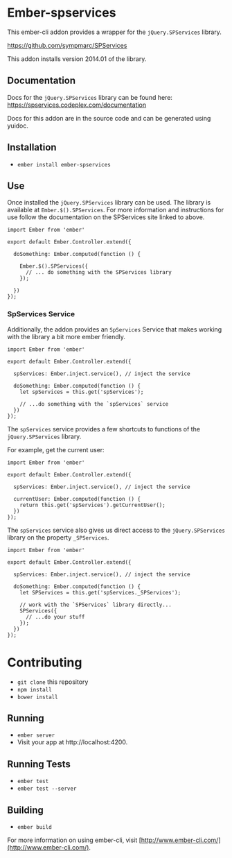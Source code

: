 # Ember-spservices

This ember-cli addon provides a wrapper for the `jQuery.SPServices` library.

https://github.com/sympmarc/SPServices

This addon installs version 2014.01 of the library.

## Documentation

Docs for the `jQuery.SPServices` library can be found here: https://spservices.codeplex.com/documentation

Docs for this addon are in the source code and can be generated using yuidoc.

## Installation

* `ember install ember-spservices`

## Use

Once installed the `jQuery.SPServices` library can be used.  The library is
available at `Ember.$().SPServices`.  For more information and instructions for
use follow the documentation on the SPServices site linked to above.

```
import Ember from 'ember'

export default Ember.Controller.extend({

  doSomething: Ember.computed(function () {

    Ember.$().SPServices({
      // ... do something with the SPServices library
    });

  })
});
```

### SpServices Service

Additionally, the addon provides an `SpServices` Service that makes working with
the library a bit more ember friendly.

```
import Ember from 'ember'

export default Ember.Controller.extend({

  spServices: Ember.inject.service(), // inject the service

  doSomething: Ember.computed(function () {
    let spServices = this.get('spServices');

    // ...do something with the `spServices` service
  })
});
```

The `spServices` service provides a few shortcuts to functions of the `jQuery.SPServices`
library.

For example, get the current user:

```
import Ember from 'ember'

export default Ember.Controller.extend({

  spServices: Ember.inject.service(), // inject the service

  currentUser: Ember.computed(function () {
    return this.get('spServices').getCurrentUser();
  })
});
```

The `spServices` service also gives us direct access to the `jQuery.SPServices`
library on the property `_SPServices`.

```
import Ember from 'ember'

export default Ember.Controller.extend({

  spServices: Ember.inject.service(), // inject the service

  doSomething: Ember.computed(function () {
    let SPServices = this.get('spServices._SPServices');

    // work with the `SPServices` library directly...
    SPServices({
      // ...do your stuff
    });
  })
});
```

# Contributing

* `git clone` this repository
* `npm install`
* `bower install`

## Running

* `ember server`
* Visit your app at http://localhost:4200.

## Running Tests

* `ember test`
* `ember test --server`

## Building

* `ember build`

For more information on using ember-cli, visit [http://www.ember-cli.com/](http://www.ember-cli.com/).
